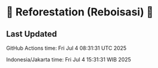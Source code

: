 
# 🌳 Reforestation (Reboisasi) 🌲

## Last Updated

GitHub Actions time: Fri Jul  4 08:31:31 UTC 2025

Indonesia/Jakarta time: Fri Jul  4 15:31:31 WIB 2025
